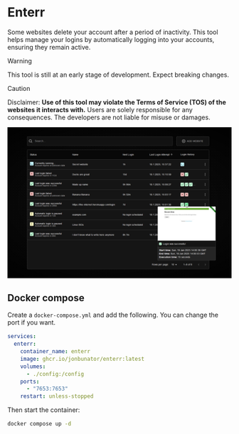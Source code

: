 # Enterr
Some websites delete your account after a period of inactivity. This tool helps manage your logins by automatically logging into your accounts, ensuring they remain active.

> [!WARNING]
> This tool is still at an early stage of development. Expect breaking changes.

> [!CAUTION]
> Disclaimer: **Use of this tool may violate the Terms of Service (TOS) of the websites it interacts with.** Users are solely responsible for any consequences. The developers are not liable for misuse or damages.

<img alt="enterr logo" src=".github/images/screenshot.png"/>

## Docker compose
Create a `docker-compose.yml` and add the following. You can change the port if you want.
```yml
services:
  enterr:
    container_name: enterr
    image: ghcr.io/jonbunator/enterr:latest
    volumes:
      - ./config:/config
    ports:
      - "7653:7653"
    restart: unless-stopped
```
Then start the container:
```bash
docker compose up -d
```